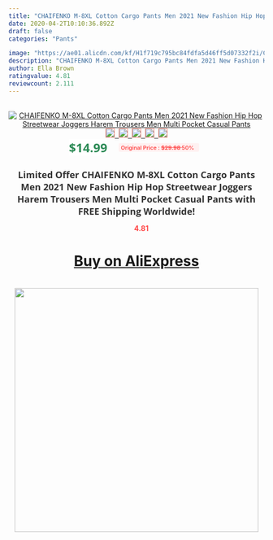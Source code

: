 ```yaml
---
title: "CHAIFENKO M-8XL Cotton Cargo Pants Men 2021 New Fashion Hip Hop Streetwear Joggers Harem Trousers Men Multi Pocket Casual Pants"
date: 2020-04-2T10:10:36.892Z
draft: false
categories: "Pants"

image: "https://ae01.alicdn.com/kf/H1f719c795bc84fdfa5d46ff5d07332f2i/CHAIFENKO-M-8XL-Cotton-Cargo-Pants-Men-2021-New-Fashion-Hip-Hop-Streetwear-Joggers-Harem-Trousers.jpg"
description: "CHAIFENKO M-8XL Cotton Cargo Pants Men 2021 New Fashion Hip Hop Streetwear Joggers Harem Trousers Men Multi Pocket Casual Pants"
author: Ella Brown
ratingvalue: 4.81
reviewcount: 2.111
---
```

<br>
<div style="text-align: center;">
<a href="https://s.click.aliexpress.com/e/_9JgYfj" target="_blank" rel="nofollow noopener noreferrer"><img alt="CHAIFENKO M-8XL Cotton Cargo Pants Men 2021 New Fashion Hip Hop Streetwear Joggers Harem Trousers Men Multi Pocket Casual Pants" class="magnifier-image" src="https://ae01.alicdn.com/kf/H1f719c795bc84fdfa5d46ff5d07332f2i/CHAIFENKO-M-8XL-Cotton-Cargo-Pants-Men-2021-New-Fashion-Hip-Hop-Streetwear-Joggers-Harem-Trousers.jpg_640x640.jpg">
<br>
<img style="border:1px solid salmon" src="https://ae01.alicdn.com/kf/H1f719c795bc84fdfa5d46ff5d07332f2i/CHAIFENKO-M-8XL-Cotton-Cargo-Pants-Men-2021-New-Fashion-Hip-Hop-Streetwear-Joggers-Harem-Trousers.jpg_120x120.jpg">&nbsp;&nbsp;<img style="border:1px solid salmon" src="https://ae01.alicdn.com/kf/H4d16a9b016f7475c8f2f22e31203fea3I/CHAIFENKO-M-8XL-Cotton-Cargo-Pants-Men-2021-New-Fashion-Hip-Hop-Streetwear-Joggers-Harem-Trousers.jpg_120x120.jpg">&nbsp;&nbsp;<img style="border:1px solid salmon" src="https://ae01.alicdn.com/kf/H34ebda949fe04040a1cd1a04e99b7632T/CHAIFENKO-M-8XL-Cotton-Cargo-Pants-Men-2021-New-Fashion-Hip-Hop-Streetwear-Joggers-Harem-Trousers.jpg_120x120.jpg">&nbsp;&nbsp;<img style="border:1px solid salmon" src="https://ae01.alicdn.com/kf/H84a2cd9963f9479da374ee35c7b383c80/CHAIFENKO-M-8XL-Cotton-Cargo-Pants-Men-2021-New-Fashion-Hip-Hop-Streetwear-Joggers-Harem-Trousers.jpg_120x120.jpg">&nbsp;&nbsp;<img style="border:1px solid salmon" src="https://ae01.alicdn.com/kf/H9ce177db31b449548f7284779ad711e2g/CHAIFENKO-M-8XL-Cotton-Cargo-Pants-Men-2021-New-Fashion-Hip-Hop-Streetwear-Joggers-Harem-Trousers.jpg_120x120.jpg"></a></div><br0>
<div style="text-align: center;"><span style="background-color: white; border: 0px; box-sizing: border-box; color: seagreen; display: inline-block; font-family: &quot;open sans&quot; , &quot;arial&quot; , &quot;helvetica&quot; , sans-serif , &quot;heiti&quot;; font-size: 24px; font-stretch: inherit; font-weight: 700; line-height: inherit; margin: 0px 10px 0px 0px; padding: 0px; vertical-align: middle;">$14.99 </span>
<span style="background: rgb(255 , 241 , 241); border-radius: 3px; border: 0px; box-sizing: border-box; color: #ff4747; display: inline-block; font-family: inherit; font-size: 12px; font-stretch: inherit; font-style: inherit; font-variant: inherit; font-weight: 600; line-height: inherit; margin: 0px; padding: 2px 5px; transform: scale(0.9); vertical-align: middle;">Original Price : <b style="text-decoration: line-through;">$29.98 </b> 50%&nbsp;&nbsp;</span></div>
<h1 style="color: #333333; display: inline-block; font-family: &quot;open sans&quot; , &quot;arial&quot; , &quot;helvetica&quot; , sans-serif , &quot;heiti&quot;; font-size: 18px; font-stretch: inherit; font-weight: 700; text-align: center;">Limited Offer CHAIFENKO M-8XL Cotton Cargo Pants Men 2021 New Fashion Hip Hop Streetwear Joggers Harem Trousers Men Multi Pocket Casual Pants with FREE Shipping Worldwide!</h1>
<div style="color: #ff4747; text-align: center;">
<img src="https://4.bp.blogspot.com/-M0ZcTcb-5uY/XleCXlxnR4I/AAAAAAAAAEc/OrjgMkXV1oMQFaCRZj5HQwOCBcu3w1FegCPcBGAYYCw/s1600/star.png" style="height: 15px;">&nbsp;<b>4.81</b></div>
<div class="button_cont" align="center"><a class="buynow_a" href="https://s.click.aliexpress.com/e/_9JgYfj" target="_blank" rel="nofollow noopener noreferrer"><H1>Buy on AliExpress</H1></a></div><br>
<div class="separator" style="clear: both; text-align: center;">
<img src="https://lh3.googleusercontent.com/-pTy5HemUv9M/XlePHvY0dAI/AAAAAAAAAE4/0nX5iRUoIWY8eMW9Dpxeirr157OZliDIgCLcBGAsYHQ/s1600/badge.gif" width="480">
</div>
